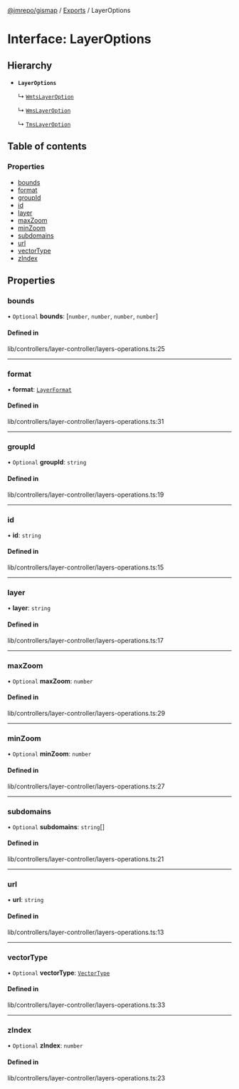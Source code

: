 [@jmrepo/gismap](../README.md) / [Exports](../modules.md) / LayerOptions

# Interface: LayerOptions

## Hierarchy

-   **`LayerOptions`**

    ↳ [`WmtsLayerOption`](WmtsLayerOption.md)

    ↳ [`WmsLayerOption`](WmsLayerOption.md)

    ↳ [`TmsLayerOption`](TmsLayerOption.md)

## Table of contents

### Properties

-   [bounds](LayerOptions.md#bounds)
-   [format](LayerOptions.md#format)
-   [groupId](LayerOptions.md#groupid)
-   [id](LayerOptions.md#id)
-   [layer](LayerOptions.md#layer)
-   [maxZoom](LayerOptions.md#maxzoom)
-   [minZoom](LayerOptions.md#minzoom)
-   [subdomains](LayerOptions.md#subdomains)
-   [url](LayerOptions.md#url)
-   [vectorType](LayerOptions.md#vectortype)
-   [zIndex](LayerOptions.md#zindex)

## Properties

### bounds

• `Optional` **bounds**: [`number`, `number`, `number`, `number`]

#### Defined in

lib/controllers/layer-controller/layers-operations.ts:25

---

### format

• **format**: [`LayerFormat`](../enums/LayerFormat.md)

#### Defined in

lib/controllers/layer-controller/layers-operations.ts:31

---

### groupId

• `Optional` **groupId**: `string`

#### Defined in

lib/controllers/layer-controller/layers-operations.ts:19

---

### id

• **id**: `string`

#### Defined in

lib/controllers/layer-controller/layers-operations.ts:15

---

### layer

• **layer**: `string`

#### Defined in

lib/controllers/layer-controller/layers-operations.ts:17

---

### maxZoom

• `Optional` **maxZoom**: `number`

#### Defined in

lib/controllers/layer-controller/layers-operations.ts:29

---

### minZoom

• `Optional` **minZoom**: `number`

#### Defined in

lib/controllers/layer-controller/layers-operations.ts:27

---

### subdomains

• `Optional` **subdomains**: `string`[]

#### Defined in

lib/controllers/layer-controller/layers-operations.ts:21

---

### url

• **url**: `string`

#### Defined in

lib/controllers/layer-controller/layers-operations.ts:13

---

### vectorType

• `Optional` **vectorType**: [`VectorType`](../enums/VectorType.md)

#### Defined in

lib/controllers/layer-controller/layers-operations.ts:33

---

### zIndex

• `Optional` **zIndex**: `number`

#### Defined in

lib/controllers/layer-controller/layers-operations.ts:23
